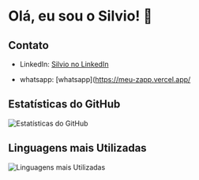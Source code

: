 # Olá, eu sou o Silvio! 👋

## Contato

- LinkedIn: [Silvio no LinkedIn](https://www.linkedin.com/in/silvio-cruz-933234280/)

- whatsapp: [whatsapp](https://meu-zapp.vercel.app/

## Estatísticas do GitHub

![Estatísticas do GitHub](https://github-readme-stats.vercel.app/api?username=seu_nome_de_usuário&show_icons=true&hide_border=true)

## Linguagens mais Utilizadas

![Linguagens mais Utilizadas](https://github-readme-stats.vercel.app/api/top-langs/?username=seu_nome_de_usuário&layout=compact&hide_border=true)
